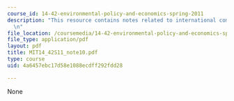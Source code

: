```yaml
---
course_id: 14-42-environmental-policy-and-economics-spring-2011
description: "This resource contains notes related to international competition.\r\
  \n"
file_location: /coursemedia/14-42-environmental-policy-and-economics-spring-2011/4a6457ebc17d58e1088ecdff292fdd28_MIT14_42S11_note10.pdf
file_type: application/pdf
layout: pdf
title: MIT14_42S11_note10.pdf
type: course
uid: 4a6457ebc17d58e1088ecdff292fdd28

---
```

None